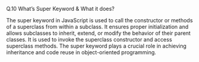 Q.10 What’s Super Keyword & What it does?

The super keyword in JavaScript is used to call the constructor or methods of a superclass from within a subclass. It ensures proper initialization and allows subclasses to inherit, extend, or modify the behavior of their parent classes. It is used to invoke the superclass constructor and access superclass methods. The super keyword plays a crucial role in achieving inheritance and code reuse in object-oriented programming.
